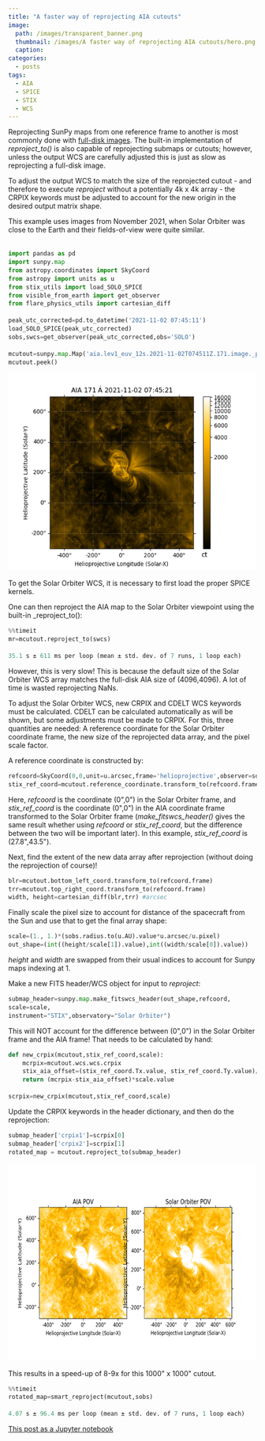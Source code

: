 ```yaml
---
title: "A faster way of reprojecting AIA cutouts"
image: 
  path: /images/transparent_banner.png
  thumbnail: /images/A faster way of reprojecting AIA cutouts/hero.png
  caption:
categories:
  - posts
tags:
  - AIA
  - SPICE
  - STIX
  - WCS
---
```


Reprojecting SunPy maps from one reference frame to another is most commonly done with [full-disk images](https://docs.sunpy.org/en/stable/generated/gallery/map_transformations/reprojection_different_observers.html#sphx-glr-generated-gallery-map-transformations-reprojection-different-observers-py). The built-in implementation of _reproject_to()_ is also capable of reprojecting submaps or cutouts; however, unless the output WCS are carefully adjusted this is just as slow as reprojecting a full-disk image.

To adjust the output WCS to match the size of the reprojected cutout - and therefore to execute _reproject_ without a potentially 4k x 4k array - the CRPIX keywords must be adjusted to account for the new origin in the desired output matrix shape.

This example uses images from November 2021, when Solar Orbiter was close to the Earth and their fields-of-view were quite similar.

```python

import pandas as pd
import sunpy.map
from astropy.coordinates import SkyCoord
from astropy import units as u
from stix_utils import load_SOLO_SPICE
from visible_from_earth import get_observer
from flare_physics_utils import cartesian_diff

peak_utc_corrected=pd.to_datetime('2021-11-02 07:45:11')
load_SOLO_SPICE(peak_utc_corrected)
sobs,swcs=get_observer(peak_utc_corrected,obs='SOLO')

mcutout=sunpy.map.Map('aia.lev1_euv_12s.2021-11-02T074511Z.171.image._prepped.fits')
mcutout.peek()
```

<img src="https://github.com/elastufka/SAX-XRS_figures/blob/gh-pages/images/A%20faster%20way%20of%20reprojecting%20AIA%20cutouts/cutout.png?raw=true" width=600 height=400>

To get the Solar Orbiter WCS, it is necessary to first load the proper SPICE kernels.

One can then reproject the AIA map to the Solar Orbiter viewpoint using the built-in _reproject_to():

``` python
%%timeit
mr=mcutout.reproject_to(swcs)

35.1 s ± 611 ms per loop (mean ± std. dev. of 7 runs, 1 loop each)
```

However, this is very slow! This is because the default size of the Solar Orbiter WCS array matches the full-disk AIA size of (4096,4096). A lot of time is wasted reprojecting NaNs.

To adjust the Solar Orbiter WCS, new CRPIX and CDELT WCS keywords must be calculated. CDELT can be calculated automatically as will be shown, but some adjustments must be made to CRPIX. For this, three quantities are needed: A reference coordinate for the  Solar Orbiter coordinate frame, the new size of the reprojected data array, and the pixel scale factor.

A reference coordinate is constructed by:

```python
refcoord=SkyCoord(0,0,unit=u.arcsec,frame='helioprojective',observer=sobs,obstime=sobs.obstime)
stix_ref_coord=mcutout.reference_coordinate.transform_to(refcoord.frame)
```

Here, _refcoord_ is the coordinate (0",0") in the Solar Orbiter frame, and _stix_ref_coord_ is the coordinate (0",0") in the AIA coordinate frame transformed to the Solar Orbiter frame
(_make_fitswcs_header()_ gives the same result whether using _refcoord_ or _stix_ref_coord_, but the difference between the two will be important later). In this example, _stix_ref_coord_ is (27.8",43.5").

Next, find the extent of the new data array after reprojection (without doing the reprojection of course)!

```python
blr=mcutout.bottom_left_coord.transform_to(refcoord.frame)
trr=mcutout.top_right_coord.transform_to(refcoord.frame)
width, height=cartesian_diff(blr,trr) #arcsec

```

Finally scale the pixel size to account for distance of the spacecraft from the Sun and use that to get the final array shape:

``` python
scale=(1., 1.)*(sobs.radius.to(u.AU).value*u.arcsec/u.pixel) 
out_shape=(int((height/scale[1]).value),int((width/scale[0]).value))
```

_height_ and _width_ are swapped from their usual indices to account for Sunpy maps indexing at 1.

Make a new FITS header/WCS object for input to _reproject_:

```python
submap_header=sunpy.map.make_fitswcs_header(out_shape,refcoord,
scale=scale,
instrument="STIX",observatory="Solar Orbiter") 
```

This will NOT account for the difference between (0",0") in the Solar Orbiter frame and the AIA frame! That needs to be calculated by hand:

```python
def new_crpix(mcutout,stix_ref_coord,scale):
    mcrpix=mcutout.wcs.wcs.crpix
    stix_aia_offset=(stix_ref_coord.Tx.value, stix_ref_coord.Ty.value)/scale.value
    return (mcrpix-stix_aia_offset)*scale.value

scrpix=new_crpix(mcutout,stix_ref_coord,scale)
```

Update the CRPIX keywords in the header dictionary, and then do the reprojection:

```python
submap_header['crpix1']=scrpix[0]
submap_header['crpix2']=scrpix[1]
rotated_map = mcutout.reproject_to(submap_header)
```

<img src="https://github.com/elastufka/SAX-XRS_figures/blob/gh-pages/images/A%20faster%20way%20of%20reprojecting%20AIA%20cutouts/hero.png?raw=true" width=600 height=400>

This results in a speed-up of 8-9x for this 1000" x 1000" cutout.

```python
%%timeit
rotated_map=smart_reproject(mcutout,sobs)

4.07 s ± 96.4 ms per loop (mean ± std. dev. of 7 runs, 1 loop each)
```

[This post as a Jupyter notebook](https://github.com/elastufka/SAX-XRS_figures/blob/master/A%20faster%20way%20of%20reprojecting%20AIA%20cutouts.ipynb)
